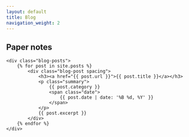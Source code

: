 ```yaml
---
layout: default
title: Blog
navigation_weight: 2
---
```

<div class="container">
	<h2 class="spacing">Paper notes</h2>

	<div class="blog-posts">
		{% for post in site.posts %}
			<div class="blog-post spacing">
				<h3><a href="{{ post.url }}">{{ post.title }}</a></h3>
				<p class="summary">
					{{ post.category }}
					<span class="date">
						{{ post.date | date: '%B %d, %Y' }}
					</span>
				</p>
				{{ post.excerpt }}
			</div>
		{% endfor %}
	</div>
</div>
